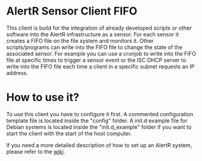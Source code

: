 AlertR Sensor Client FIFO
======

This client is build for the integration of already developed scripts or other software into the AlertR infrastructure as a sensor. For each sensor it creates a FIFO file on the file system and monitors it. Other scripts/programs can write into the FIFO file to change the state of the associated sensor. For example you can use a cronjob to write into the FIFO file at specific times to trigger a sensor event or the ISC DHCP server to write into the FIFO file each time a client in a specific subnet requests an IP address.


How to use it?
======

To use this client you have to configure it first. A commented configuration template file is located inside the "config" folder. A init.d example file for Debian systems is located inside the "init.d_example" folder if you want to start the client with the start of the host computer.

If you need a more detailed description of how to set up an AlertR system, please refer to the [wiki](https://github.com/sqall01/alertR/wiki).